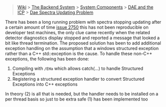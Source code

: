 > [Wiki](Home) > [The Backend System](The-Backend-System) > [System Components](System-components) > [DAE and the ICP](DAE-and-the-ICP) > [Dae Spectra Updating Problem](Dae-Spectra-Updating-Problem)

There has been a long running problem with spectra stopping updating after a certain amount of time 
[issue 2750](https://github.com/ISISComputingGroup/IBEX/issues/2750) this has not been reproducible on developer test machines, the only clue came recently when the related detector diagnostics display stopped and reported a message that looked a bit like thread termination. The proposed solution has been to add additional exception handling on the assumption that a windows structured exception rather than a C++ std::exception is the cause. To handle these non-C++ exceptions, the following has been done:

1. Compiling with `/EHa` which allows catch(...) to handle Structured Exceptions 
2. Registering a structured exception handler to convert Structured Exceptions into C++ exceptions

In theory (2) is all that is needed, but the handler needs to be installed on a per thread basis so just to be extra safe (1) has been implemented too  
